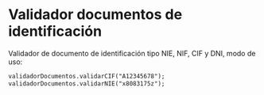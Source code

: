 Validador documentos de identificación
======================================

Validador de documento de identificación tipo NIE, NIF, CIF y DNI, modo de uso:

```html
validadorDocumentos.validarCIF("A12345678");
validadorDocumentos.validarNIE("x8083175z");
```
